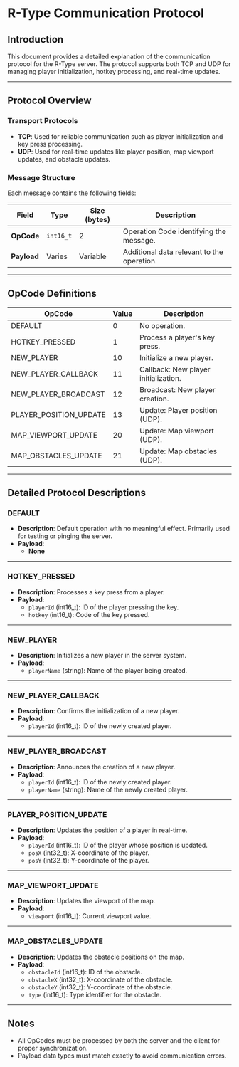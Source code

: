 # R-Type Communication Protocol

## Introduction

This document provides a detailed explanation of the communication protocol for the R-Type server. The protocol supports both TCP and UDP for managing player initialization, hotkey processing, and real-time updates.

---

## Protocol Overview

### Transport Protocols

- **TCP**: Used for reliable communication such as player initialization and key press processing.
- **UDP**: Used for real-time updates like player position, map viewport updates, and obstacle updates.

### Message Structure

Each message contains the following fields:

| Field       | Type     | Size (bytes) | Description                             |
|-------------|----------|--------------|-----------------------------------------|
| **OpCode**  | `int16_t`| 2            | Operation Code identifying the message. |
| **Payload** | Varies   | Variable     | Additional data relevant to the operation. |

---

## OpCode Definitions

| OpCode                   | Value | Description                                |
|--------------------------|-------|--------------------------------------------|
| DEFAULT                  | 0     | No operation.                             |
| HOTKEY_PRESSED           | 1     | Process a player's key press.             |
| NEW_PLAYER               | 10    | Initialize a new player.                  |
| NEW_PLAYER_CALLBACK      | 11    | Callback: New player initialization.      |
| NEW_PLAYER_BROADCAST     | 12    | Broadcast: New player creation.           |
| PLAYER_POSITION_UPDATE   | 13    | Update: Player position (UDP).            |
| MAP_VIEWPORT_UPDATE      | 20    | Update: Map viewport (UDP).               |
| MAP_OBSTACLES_UPDATE     | 21    | Update: Map obstacles (UDP).              |

---

## Detailed Protocol Descriptions

### **DEFAULT**
- **Description**: Default operation with no meaningful effect. Primarily used for testing or pinging the server.
- **Payload**:
  - **None**

---

### **HOTKEY_PRESSED**
- **Description**: Processes a key press from a player.
- **Payload**:
  - `playerId` (int16_t): ID of the player pressing the key.
  - `hotkey` (int16_t): Code of the key pressed.

---

### **NEW_PLAYER**
- **Description**: Initializes a new player in the server system.
- **Payload**:
  - `playerName` (string): Name of the player being created.

---

### **NEW_PLAYER_CALLBACK**
- **Description**: Confirms the initialization of a new player.
- **Payload**:
  - `playerId` (int16_t): ID of the newly created player.

---

### **NEW_PLAYER_BROADCAST**
- **Description**: Announces the creation of a new player.
- **Payload**:
  - `playerId` (int16_t): ID of the newly created player.
  - `playerName` (string): Name of the newly created player.

---

### **PLAYER_POSITION_UPDATE**
- **Description**: Updates the position of a player in real-time.
- **Payload**:
  - `playerId` (int16_t): ID of the player whose position is updated.
  - `posX` (int32_t): X-coordinate of the player.
  - `posY` (int32_t): Y-coordinate of the player.

---

### **MAP_VIEWPORT_UPDATE**
- **Description**: Updates the viewport of the map.
- **Payload**:
  - `viewport` (int16_t): Current viewport value.

---

### **MAP_OBSTACLES_UPDATE**
- **Description**: Updates the obstacle positions on the map.
- **Payload**:
  - `obstacleId` (int16_t): ID of the obstacle.
  - `obstacleX` (int32_t): X-coordinate of the obstacle.
  - `obstacleY` (int32_t): Y-coordinate of the obstacle.
  - `type` (int16_t): Type identifier for the obstacle.

---

## Notes
- All OpCodes must be processed by both the server and the client for proper synchronization.
- Payload data types must match exactly to avoid communication errors.
